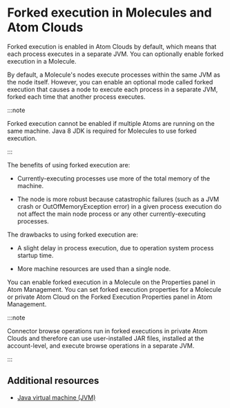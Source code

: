 # Forked execution in Molecules and Atom Clouds 

<head>
  <meta name="guidename" content="Integration"/>
  <meta name="context" content="GUID-6219a059-f773-4da3-8d65-9781b87630cf"/>
</head>


Forked execution is enabled in Atom Clouds by default, which means that each process executes in a separate JVM. You can optionally enable forked execution in a Molecule.

By default, a Molecule's nodes execute processes within the same JVM as the node itself. However, you can enable an optional mode called forked execution that causes a node to execute each process in a separate JVM, forked each time that another process executes.

:::note

Forked execution cannot be enabled if multiple Atoms are running on the same machine. Java 8 JDK is required for Molecules to use forked execution.

:::

The benefits of using forked execution are:

-   Currently-executing processes use more of the total memory of the machine.

-   The node is more robust because catastrophic failures \(such as a JVM crash or OutOfMemoryException error\) in a given process execution do not affect the main node process or any other currently-executing processes.

The drawbacks to using forked execution are:

-   A slight delay in process execution, due to operation system process startup time.

-   More machine resources are used than a single node.


You can enable forked execution in a Molecule on the Properties panel in Atom Management. You can set forked execution properties for a Molecule or private Atom Cloud on the Forked Execution Properties panel in Atom Management.

:::note

Connector browse operations run in forked executions in private Atom Clouds and therefore can use user-installed JAR files, installed at the account-level, and execute browse operations in a separate JVM.

:::

## Additional resources 

- [Java virtual machine \(JVM\)](http://en.wikipedia.org/wiki/Java_Virtual_Machine)